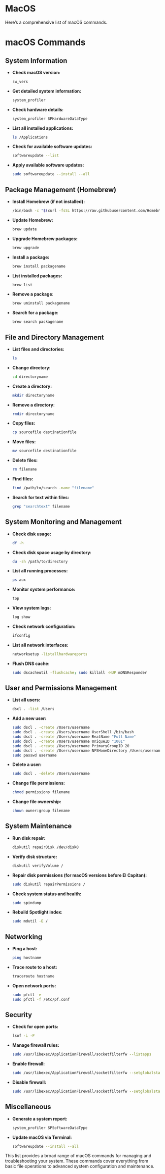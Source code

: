 # MacOS

Here’s a comprehensive list of macOS commands.

# macOS Commands

## System Information

- **Check macOS version:**
  ```bash
  sw_vers
  ```

- **Get detailed system information:**
  ```bash
  system_profiler
  ```

- **Check hardware details:**
  ```bash
  system_profiler SPHardwareDataType
  ```

- **List all installed applications:**
  ```bash
  ls /Applications
  ```

- **Check for available software updates:**
  ```bash
  softwareupdate --list
  ```

- **Apply available software updates:**
  ```bash
  sudo softwareupdate --install --all
  ```

## Package Management (Homebrew)

- **Install Homebrew (if not installed):**
  ```bash
  /bin/bash -c "$(curl -fsSL https://raw.githubusercontent.com/Homebrew/install/HEAD/install.sh)"
  ```

- **Update Homebrew:**
  ```bash
  brew update
  ```

- **Upgrade Homebrew packages:**
  ```bash
  brew upgrade
  ```

- **Install a package:**
  ```bash
  brew install packagename
  ```

- **List installed packages:**
  ```bash
  brew list
  ```

- **Remove a package:**
  ```bash
  brew uninstall packagename
  ```

- **Search for a package:**
  ```bash
  brew search packagename
  ```

## File and Directory Management

- **List files and directories:**
  ```bash
  ls
  ```

- **Change directory:**
  ```bash
  cd directoryname
  ```

- **Create a directory:**
  ```bash
  mkdir directoryname
  ```

- **Remove a directory:**
  ```bash
  rmdir directoryname
  ```

- **Copy files:**
  ```bash
  cp sourcefile destinationfile
  ```

- **Move files:**
  ```bash
  mv sourcefile destinationfile
  ```

- **Delete files:**
  ```bash
  rm filename
  ```

- **Find files:**
  ```bash
  find /path/to/search -name "filename"
  ```

- **Search for text within files:**
  ```bash
  grep "searchtext" filename
  ```

## System Monitoring and Management

- **Check disk usage:**
  ```bash
  df -h
  ```

- **Check disk space usage by directory:**
  ```bash
  du -sh /path/to/directory
  ```

- **List all running processes:**
  ```bash
  ps aux
  ```

- **Monitor system performance:**
  ```bash
  top
  ```

- **View system logs:**
  ```bash
  log show
  ```

- **Check network configuration:**
  ```bash
  ifconfig
  ```

- **List all network interfaces:**
  ```bash
  networksetup -listallhardwareports
  ```

- **Flush DNS cache:**
  ```bash
  sudo dscacheutil -flushcache; sudo killall -HUP mDNSResponder
  ```

## User and Permissions Management

- **List all users:**
  ```bash
  dscl . -list /Users
  ```

- **Add a new user:**
  ```bash
  sudo dscl . -create /Users/username
  sudo dscl . -create /Users/username UserShell /bin/bash
  sudo dscl . -create /Users/username RealName "Full Name"
  sudo dscl . -create /Users/username UniqueID "1001"
  sudo dscl . -create /Users/username PrimaryGroupID 20
  sudo dscl . -create /Users/username NFSHomeDirectory /Users/username
  sudo passwd username
  ```

- **Delete a user:**
  ```bash
  sudo dscl . -delete /Users/username
  ```

- **Change file permissions:**
  ```bash
  chmod permissions filename
  ```

- **Change file ownership:**
  ```bash
  chown owner:group filename
  ```

## System Maintenance

- **Run disk repair:**
  ```bash
  diskutil repairDisk /dev/disk0
  ```

- **Verify disk structure:**
  ```bash
  diskutil verifyVolume /
  ```

- **Repair disk permissions (for macOS versions before El Capitan):**
  ```bash
  sudo diskutil repairPermissions /
  ```

- **Check system status and health:**
  ```bash
  sudo spindump
  ```

- **Rebuild Spotlight index:**
  ```bash
  sudo mdutil -E /
  ```

## Networking

- **Ping a host:**
  ```bash
  ping hostname
  ```

- **Trace route to a host:**
  ```bash
  traceroute hostname
  ```

- **Open network ports:**
  ```bash
  sudo pfctl -e
  sudo pfctl -f /etc/pf.conf
  ```

## Security

- **Check for open ports:**
  ```bash
  lsof -i -P
  ```

- **Manage firewall rules:**
  ```bash
  sudo /usr/libexec/ApplicationFirewall/socketfilterfw --listapps
  ```

- **Enable firewall:**
  ```bash
  sudo /usr/libexec/ApplicationFirewall/socketfilterfw --setglobalstate on
  ```

- **Disable firewall:**
  ```bash
  sudo /usr/libexec/ApplicationFirewall/socketfilterfw --setglobalstate off
  ```

## Miscellaneous

- **Generate a system report:**
  ```bash
  system_profiler SPSoftwareDataType
  ```

- **Update macOS via Terminal:**
  ```bash
  softwareupdate --install --all
  ```

This list provides a broad range of macOS commands for managing and troubleshooting your system. These commands cover everything from basic file operations to advanced system configuration and maintenance.
